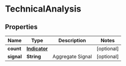 

# TechnicalAnalysis


## Properties

| Name | Type | Description | Notes |
|------------ | ------------- | ------------- | -------------|
|**count** | [**Indicator**](Indicator.md) |  |  [optional] |
|**signal** | **String** | Aggregate Signal |  [optional] |




